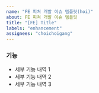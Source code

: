 ```yaml
---
name: "FE 피쳐 개발 이슈 템플릿(hoi)"
about: FE 피쳐 개발 이슈 템플릿
title: "[FE] Title"
labels: "enhancement"
assignees: "choichoigang"
---
```


### 기능

- 세부 기능 내역 1
- 세부 기능 내역 2
- 세부 기능 내역 3

